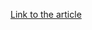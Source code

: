 [Link to the article](https://blog.talosintelligence.com/2020/04/azorult-brings-friends-to-party.html)
